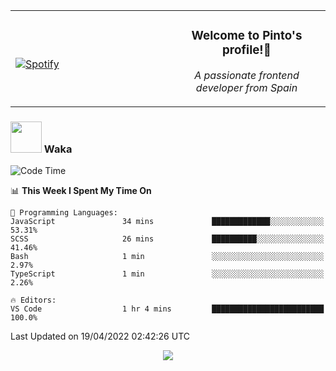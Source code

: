 <table width="100%" align="center"> 
  <tr>
  <td width="50%">
      
&nbsp; <br> [![Spotify](https://novatorem-zeta-rust.vercel.app/api/spotify)](https://open.spotify.com/user/novatorem-zeta-rust)

  </td>
  <td width="50%">
    <h3 align="center">Welcome to Pinto's profile!👋</h3>
    <p align="center"><em>A passionate frontend developer from Spain</em></p>
  </td>
  </table>

### <img src="https://media.giphy.com/media/VgCDAzcKvsR6OM0uWg/giphy.gif" width="50"> Waka

  <!--START_SECTION:waka-->
![Code Time](http://img.shields.io/badge/Code%20Time-244%20hrs%2035%20mins-blue)

📊 **This Week I Spent My Time On** 

```text
💬 Programming Languages: 
JavaScript               34 mins             █████████████░░░░░░░░░░░░   53.31% 
SCSS                     26 mins             ██████████░░░░░░░░░░░░░░░   41.46% 
Bash                     1 min               ░░░░░░░░░░░░░░░░░░░░░░░░░   2.97% 
TypeScript               1 min               ░░░░░░░░░░░░░░░░░░░░░░░░░   2.26%

🔥 Editors: 
VS Code                  1 hr 4 mins         █████████████████████████   100.0%

```


 Last Updated on 19/04/2022 02:42:26 UTC
<!--END_SECTION:waka-->

<div align="center">
<img src="https://github-readme-stats-gilt-tau.vercel.app/api/top-langs/?username=pinto-hub&layout=compact&theme=dracula" />
</div>
